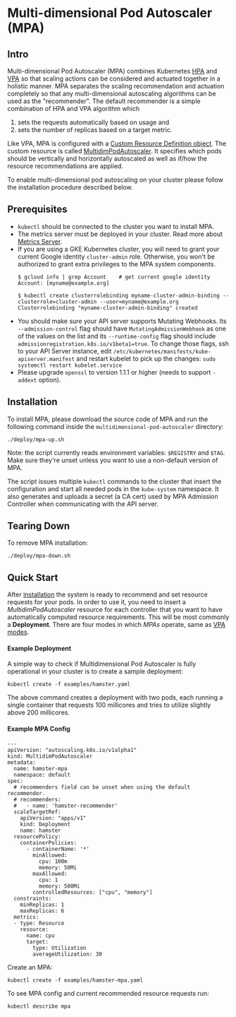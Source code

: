 # Multi-dimensional Pod Autoscaler (MPA)

## Intro

Multi-dimensional Pod Autoscaler (MPA) combines Kubernetes [HPA](https://kubernetes.io/docs/tasks/run-application/horizontal-pod-autoscale/)
and [VPA](../vertical-pod-autoscaler/README.md) so that scaling actions can be considered and actuated together in a holistic manner.
MPA separates the scaling recommendation and actuation completely so that any multi-dimensional autoscaling algorithms can be used as the "recommender".
The default recommender is a simple combination of HPA and VPA algorithm which

1) sets the requests automatically based on usage and
2) sets the number of replicas based on a target metric.

Like VPA, MPA is configured with a [Custom Resource Definition object](https://kubernetes.io/docs/concepts/api-extension/custom-resources/).
The custom resource is called [MultidimPodAutoscaler](./pkg/apis/autoscaling.k8s.io/v1alpha1/types.go).
It specifies which pods should be vertically and horizontally autoscaled as well as if/how the resource recommendations are applied.

To enable multi-dimensional pod autoscaling on your cluster please follow the installation procedure described below.

## Prerequisites

* `kubectl` should be connected to the cluster you want to install MPA.
* The metrics server must be deployed in your cluster. Read more about [Metrics Server](https://github.com/kubernetes-incubator/metrics-server).
* If you are using a GKE Kubernetes cluster, you will need to grant your current Google
  identity `cluster-admin` role. Otherwise, you won't be authorized to grant extra
  privileges to the MPA system components.
  ```console
  $ gcloud info | grep Account    # get current google identity
  Account: [myname@example.org]

  $ kubectl create clusterrolebinding myname-cluster-admin-binding --clusterrole=cluster-admin --user=myname@example.org
  Clusterrolebinding "myname-cluster-admin-binding" created
  ```
* You should make sure your API server supports Mutating Webhooks.
  Its `--admission-control` flag should have `MutatingAdmissionWebhook` as one of
  the values on the list and its `--runtime-config` flag should include
  `admissionregistration.k8s.io/v1beta1=true`.
  To change those flags, ssh to your API Server instance, edit
  `/etc/kubernetes/manifests/kube-apiserver.manifest` and restart kubelet to pick
  up the changes: ```sudo systemctl restart kubelet.service```
* Please upgrade `openssl` to version 1.1.1 or higher (needs to support `-addext` option).

## Installation

To install MPA, please download the source code of MPA
and run the following command inside the `multidimensional-pod-autoscaler` directory:

```
./deploy/mpa-up.sh
```

Note: the script currently reads environment variables: `$REGISTRY` and `$TAG`.
Make sure they're unset unless you want to use a non-default version of MPA.

The script issues multiple `kubectl` commands to the
cluster that insert the configuration and start all needed pods
in the `kube-system` namespace. It also generates
and uploads a secret (a CA cert) used by MPA Admission Controller when communicating
with the API server.

## Tearing Down

To remove MPA installation:

```
./deploy/mpa-down.sh
```

## Quick Start

After [installation](#installation) the system is ready to recommend and set
resource requests for your pods.
In order to use it, you need to insert a *MultidimPodAutoscaler* resource for
each controller that you want to have automatically computed resource requirements.
This will be most commonly a **Deployment**.
There are four modes in which *MPAs* operate, same as [VPA modes](https://github.com/kubernetes/autoscaler/tree/master/vertical-pod-autoscaler#quick-start).

#### Example Deployment

A simple way to check if Multidimensional Pod Autoscaler is fully operational in your
cluster is to create a sample deployment:

```
kubectl create -f examples/hamster.yaml
```

The above command creates a deployment with two pods, each running a single container
that requests 100 millicores and tries to utilize slightly above 200 millicores.

#### Example MPA Config

```
---
apiVersion: "autoscaling.k8s.io/v1alpha1"
kind: MultidimPodAutoscaler
metadata:
  name: hamster-mpa
  namespace: default
spec:
  # recommenders field can be unset when using the default recommender.
  # recommenders:
  #   - name: 'hamster-recommender'
  scaleTargetRef:
    apiVersion: "apps/v1"
    kind: Deployment
    name: hamster
  resourcePolicy:
    containerPolicies:
      - containerName: '*'
        minAllowed:
          cpu: 100m
          memory: 50Mi
        maxAllowed:
          cpu: 1
          memory: 500Mi
        controlledResources: ["cpu", "memory"]
  constraints:
    minReplicas: 1
    maxReplicas: 6
  metrics:
  - type: Resource
    resource:
      name: cpu
      target:
        type: Utilization
        averageUtilization: 30
```

Create an MPA:

```
kubectl create -f examples/hamster-mpa.yaml
```

To see MPA config and current recommended resource requests run:

```
kubectl describe mpa
```
